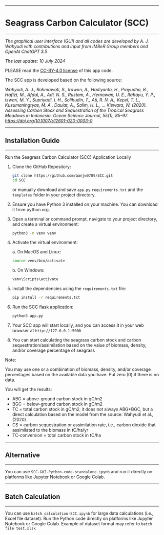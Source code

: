 ----------------------------------
# Seagrass Carbon Calculator (SCC)
----------------------------------

_The graphical user interface (GUI) and all codes are developed by A. J. Wahyudi with contributions and input from IMBeR Group members and OpenAI ChatGPT 3.5_

_The last update: 10 July 2024_


PLEASE read the [CC-BY-4.0 license](https://github.com/aanjw0789/SCC/?tab=CC-BY-4.0-1-ov-file) of this app code.


The SCC app is developed based on the following source: 

_Wahyudi, A. J., Rahmawati, S., Irawan, A., Hadiyanto, H., Prayudha, B., Hafizt, M., Afdal, A., Adi, N. S., Rustam, A., Hernawan, U. E., Rahayu, Y. P., Iswari, M. Y., Supriyadi, I. H., Solihudin, T., Ati, R. N. A., Kepel, T. L., Kusumaningtyas, M. A., Daulat, A., Salim, H. L., … Kiswara, W. (2020). Assessing Carbon Stock and Sequestration of the Tropical Seagrass Meadows in Indonesia. Ocean Science Journal, 55(1), 85–97. https://doi.org/10.1007/s12601-020-0003-0_

----------------------------------
## Installation Guide
----------------------------------
Run the Seagrass Carbon Calculator (SCC) Application Locally
1. Clone the GitHub Repository:
   ```sh
   git clone https://github.com/aanjw0789/SCC.git
   cd SCC
   ```
   or manually download and save `app.py` `requirements.txt` and the `templates` folder in your project directory.
3. Ensure you have Python 3 installed on your machine. You can download it from python.org.
4. Open a terminal or command prompt, navigate to your project directory, and create a virtual environment:
   ```sh
   python3 -m venv venv

5. Activate the virtual environment:

   a. On MacOS and Linux:
   ```sh
   source venv/bin/activate
   ```
   b. On Windows:
   ```sh
   venv\Scripts\activate
   ```
6. Install the dependencies using the `requirements.txt` file:
   ```sh
   pip install -r requirements.txt
   ```
7. Run the SCC flask application:
   ```sh
   python3 app.py
   ```
8. Your SCC app will start locally, and you can access it in your web browser at `http://127.0.0.1:5000`
9. You can start calculating the seagrass carbon stock and carbon sequestration/assimilation based on the value of biomass, density, and/or coverage percentage of seagrass


Note:

You may use one or a combination of biomass, density, and/or coverage percentages based on the available data you have. Put zero (0) if there is no data.

You will get the results:

  * ABG = above-ground carbon stock in gC/m2
  * BGC = below-ground carbon stock in gC/m2
  * TC = total carbon stock in gC/m2; it does not always ABG+BGC, but a direct calculation based on the model from the source: Wahyudi et al., (2020)
  * CS = carbon sequestration or assimilation rate, i.e., carbon dioxide that assimilated to the biomass in tC/ha/yr
  * TC-conversion = total carbon stock in tC/ha

---------------------------------
## Alternative
---------------------------------
You can use `SCC-GUI-Python-code-standalone.ipynb` and run it directly on platforms like Jupyter Notebook or Google Colab.

---------------------------------
## Batch Calculation
---------------------------------
You can use `batch calculation-SCC.ipynb` for large data calculations (i.e., Excel file dataset). Run the Python code directly on platforms like Jupyter Notebook or Google Colab. Example of dataset format may refer to `batch file test.xlsx`
